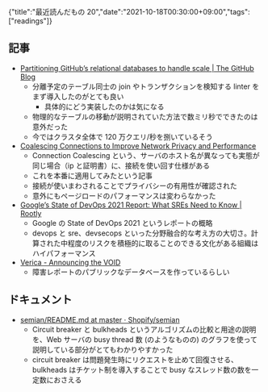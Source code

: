 {"title":"最近読んだもの 20","date":"2021-10-18T00:30:00+09:00","tags":["readings"]}

## 記事

- [Partitioning GitHub’s relational databases to handle scale \| The GitHub Blog](https://github.blog/2021-09-27-partitioning-githubs-relational-databases-scale/)
	- 分離予定のテーブル同士の join やトランザクションを検知する linter をまず導入したのがとても良い
		- 具体的にどう実装したのかは気になる
	- 物理的なテーブルの移動が説明されていた方法で数ミリ秒でできたのは意外だった
	- 今ではクラスタ全体で 120 万クエリ/秒を捌いているそう
- [Coalescing Connections to Improve Network Privacy and Performance](https://blog.cloudflare.com/connection-coalescing-experiments/)
	- Connection Coalescing という、サーバのホスト名が異なっても実態が同じ場合（ip と証明書）に、接続を使い回す仕様がある
	- これを本番に適用してみたという記事
	- 接続が使いまわされることでプライバシーの有用性が確認された
	- 意外にもページロードのパフォーマンスは変わらなかった
- [Google’s State of DevOps 2021 Report: What SREs Need to Know \| Rootly](https://rootly.com/blog/google-s-state-of-devops-2021-report-what-sres-need-to-know)
	- Google の State of DevOps 2021 というレポートの概略
	- devops と sre、devsecops といった分野融合的な考え方の大切さ。計算された中程度のリスクを積極的に取ることのできる文化がある組織はハイパフォーマンス
- [Verica \- Announcing the VOID](https://www.verica.io/blog/announcing-the-void/)
	- 障害レポートのパブリックなデータベースを作っているらしい

## ドキュメント

- [semian/README\.md at master · Shopify/semian](https://github.com/Shopify/semian/blob/master/README.md#understanding-semian)
	- Circuit breaker と bulkheads というアルゴリズムの比較と用途の説明を、Web サーバの busy thread 数 (のようなものの) のグラフを使って説明している部分がとてもわかりやすかった
	- circuit breaker は問題発生時にリクエストを止めて回復させる、bulkheads はチケット制を導入することで busy なスレッド数の数を一定数におさえる
